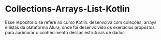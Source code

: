# Collections-Arrays-List-Kotlin
Esse repositório se refere ao curso Kotlin: desenvolva com coleções, arrays e listas da plataforma Alura, onde foi desenvolvido os exercícios propostos para aprimorar o conhecimento dessas estruturas de dados
